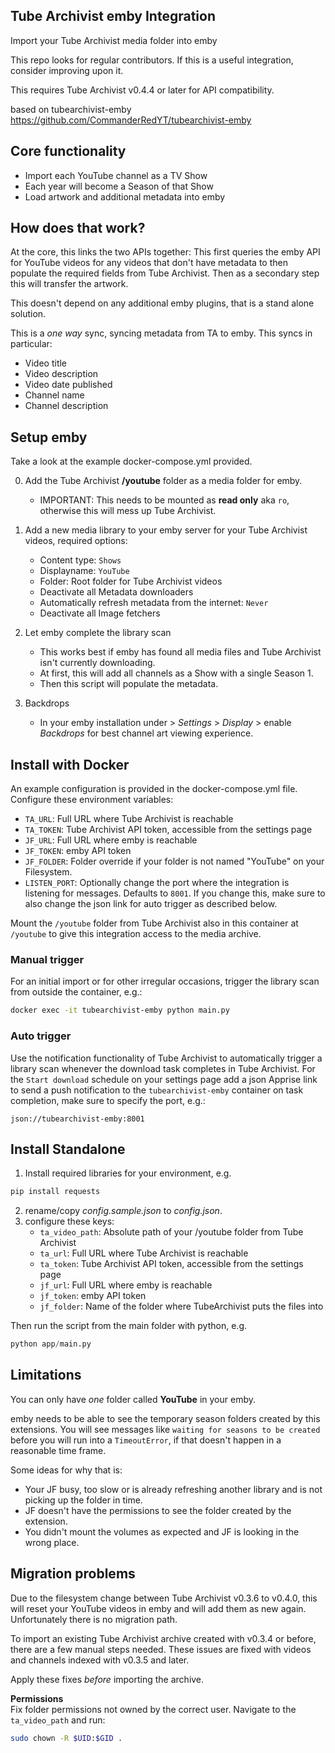 ## Tube Archivist emby Integration
Import your Tube Archivist media folder into emby

This repo looks for regular contributors. If this is a useful integration, consider improving upon it.   

This requires Tube Archivist v0.4.4 or later for API compatibility.

based on tubearchivist-emby https://github.com/CommanderRedYT/tubearchivist-emby
## Core functionality
- Import each YouTube channel as a TV Show
- Each year will become a Season of that Show
- Load artwork and additional metadata into emby

## How does that work?
At the core, this links the two APIs together: This first queries the emby API for YouTube videos for any videos that don't have metadata to then populate the required fields from Tube Archivist. Then as a secondary step this will transfer the artwork.

This doesn't depend on any additional emby plugins, that is a stand alone solution.

This is a *one way* sync, syncing metadata from TA to emby. This syncs in particular:
- Video title   
- Video description
- Video date published      
- Channel name
- Channel description 

## Setup emby

Take a look at the example docker-compose.yml provided.

0. Add the Tube Archivist **/youtube** folder as a media folder for emby.
    - IMPORTANT: This needs to be mounted as **read only** aka `ro`, otherwise this will mess up Tube Archivist.  

1. Add a new media library to your emby server for your Tube Archivist videos, required options:
    - Content type: `Shows`
    - Displayname: `YouTube`
    - Folder: Root folder for Tube Archivist videos
    - Deactivate all Metadata downloaders
    - Automatically refresh metadata from the internet: `Never`
    - Deactivate all Image fetchers

2. Let emby complete the library scan
    - This works best if emby has found all media files and Tube Archivist isn't currently downloading.
    - At first, this will add all channels as a Show with a single Season 1.
    - Then this script will populate the metadata.

3. Backdrops
    - In your emby installation under > *Settings* > *Display* > enable *Backdrops* for best channel art viewing experience.

## Install with Docker
An example configuration is provided in the docker-compose.yml file. Configure these environment variables:
  - `TA_URL`: Full URL where Tube Archivist is reachable
  - `TA_TOKEN`: Tube Archivist API token, accessible from the settings page
  - `JF_URL`: Full URL where emby is reachable
  - `JF_TOKEN`: emby API token
  - `JF_FOLDER`: Folder override if your folder is not named "YouTube" on your Filesystem.
  - `LISTEN_PORT`: Optionally change the port where the integration is listening for messages. Defaults to `8001`. If you change this, make sure to also change the json link for auto trigger as described below.

Mount the `/youtube` folder from Tube Archivist also in this container at `/youtube` to give this integration access to the media archive.

### Manual trigger
For an initial import or for other irregular occasions, trigger the library scan from outside the container, e.g.:
```bash
docker exec -it tubearchivist-emby python main.py
```

### Auto trigger
Use the notification functionality of Tube Archivist to automatically trigger a library scan whenever the download task completes in Tube Archivist. For the `Start download` schedule on your settings page add a json Apprise link to send a push notification to the `tubearchivist-emby` container on task completion, make sure to specify the port, e.g.:

```
json://tubearchivist-emby:8001
```


## Install Standalone
1. Install required libraries for your environment, e.g.
```bash
pip install requests
```
2. rename/copy *config.sample.json* to *config.json*.
3. configure these keys:
	- `ta_video_path`: Absolute path of your /youtube folder from Tube Archivist
	- `ta_url`: Full URL where Tube Archivist is reachable
	- `ta_token`: Tube Archivist API token, accessible from the settings page
	- `jf_url`: Full URL where emby is reachable
	- `jf_token`: emby API token
    - `jf_folder`: Name of the folder where TubeArchivist puts the files into

Then run the script from the main folder with python, e.g.
```python
python app/main.py
```

## Limitations
You can only have *one* folder called **YouTube** in your emby.

emby needs to be able to see the temporary season folders created by this extensions. You will see messages like `waiting for seasons to be created` before you will run into a `TimeoutError`, if that doesn't happen in a reasonable time frame.

Some ideas for why that is:
- Your JF busy, too slow or is already refreshing another library and is not picking up the folder in time.
- JF doesn't have the permissions to see the folder created by the extension.
- You didn't mount the volumes as expected and JF is looking in the wrong place.

## Migration problems
Due to the filesystem change between Tube Archivist v0.3.6 to v0.4.0, this will reset your YouTube videos in emby and will add them as new again. Unfortunately there is no migration path.

To import an existing Tube Archivist archive created with v0.3.4 or before, there are a few manual steps needed. These issues are fixed with videos and channels indexed with v0.3.5 and later.

Apply these fixes *before* importing the archive.

**Permissions**  
Fix folder permissions not owned by the correct user. Navigate to the `ta_video_path` and run:

```bash
sudo chown -R $UID:$GID .
```
